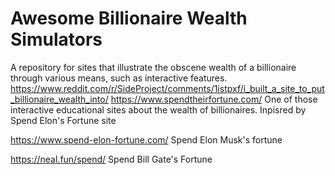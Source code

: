 # Awesome Billionaire Wealth Simulators
A repository for sites that illustrate the obscene wealth of a billionaire through various means, such as interactive features.
https://www.reddit.com/r/SideProject/comments/1istpxf/i_built_a_site_to_put_billionaire_wealth_into/
https://www.spendtheirfortune.com/
One of those interactive educational sites about the wealth of billionaires. Inpisred by Spend Elon's Fortune site

https://www.spend-elon-fortune.com/ Spend Elon Musk's fortune

https://neal.fun/spend/ Spend Bill Gate's Fortune
